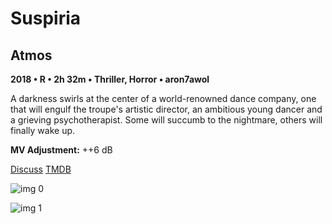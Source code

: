 # Suspiria

## Atmos

**2018 • R • 2h 32m • Thriller, Horror • aron7awol**

A darkness swirls at the center of a world-renowned dance company, one that will engulf the troupe's artistic director, an ambitious young dancer and a grieving psychotherapist. Some will succumb to the nightmare, others will finally wake up.

**MV Adjustment:** ++6 dB

[Discuss](https://www.avsforum.com/threads/bass-eq-for-filtered-movies.2995212/post-57531032)  [TMDB](361292)

![img 0](https://i.imgur.com/cME6qGo.jpg)

![img 1](https://i.imgur.com/oQseXVp.jpg)

